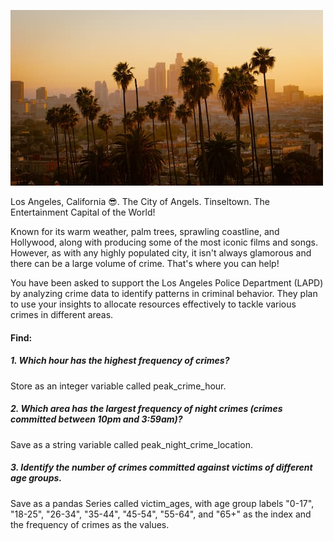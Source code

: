 ![Los Angeles skyline](la_skyline.jpg)

Los Angeles, California 😎. The City of Angels. Tinseltown. The Entertainment Capital of the World!

Known for its warm weather, palm trees, sprawling coastline, and Hollywood, along with producing some of the most iconic films and songs. However, as with any highly populated city, it isn't always glamorous and there can be a large volume of crime. That's where you can help!

You have been asked to support the Los Angeles Police Department (LAPD) by analyzing crime data to identify patterns in criminal behavior. They plan to use your insights to allocate resources effectively to tackle various crimes in different areas.

#### Find:

##### 1. Which hour has the highest frequency of crimes?

Store as an integer variable called peak_crime_hour.

##### 2. Which area has the largest frequency of night crimes (crimes committed between 10pm and 3:59am)?

Save as a string variable called peak_night_crime_location.

##### 3. Identify the number of crimes committed against victims of different age groups.

Save as a pandas Series called victim_ages, with age group labels "0-17", "18-25", "26-34", "35-44", "45-54", "55-64", and "65+" as the index and the frequency of crimes as the values.
